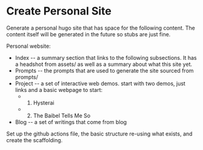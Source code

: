 # Create Personal Site

Generate a personal hugo site that has space for the following content. The content itself will be generated in the future so stubs are just fine. 

Personal website:
- Index -- a summary section that links to the following subsections. It has a headshot from assets/ as well as a summary about what this site yet. 
- Prompts -- the prompts that are used to generate the site sourced from prompts/
- Project -- a set of interactive web demos. start with two demos, just links and a basic webpage to start: 
    - 1. Hysterai
    - 2. The Baibel Tells Me So
- Blog -- a set of writings that come from blog


Set up the github actions file, the basic structure re-using what exists, and create the scaffolding. 